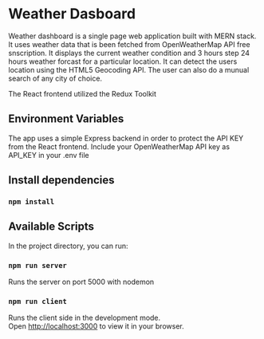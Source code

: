 # Weather Dasboard

Weather dashboard is a single page web application built with MERN stack. It uses weather data that is been fetched from OpenWeatherMap API free snscription. It displays the current weather condition and 3 hours step 24 hours weather forcast for a particular location. It can detect the users location using the HTML5 Geocoding API. The user can also do a munual search of any city of choice.

The React frontend utilized the Redux Toolkit

## Environment Variables

The app uses a simple Express backend in order to protect the API KEY from the React frontend. Include your OpenWeatherMap API key as API_KEY in your .env file

## Install dependencies

### `npm install`

## Available Scripts

In the project directory, you can run:

### `npm run server`

Runs the server on port 5000 with nodemon

### `npm run client`

Runs the client side in the development mode.\
Open [http://localhost:3000](http://localhost:3000) to view it in your browser.

